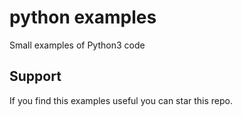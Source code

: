 # python examples
Small examples of Python3 code

## Support
If you find this examples useful you can star this repo.
